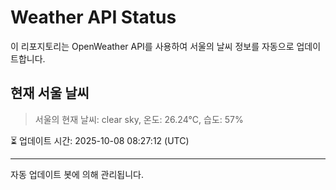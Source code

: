 
# Weather API Status

이 리포지토리는 OpenWeather API를 사용하여 서울의 날씨 정보를 자동으로 업데이트합니다.

## 현재 서울 날씨
> 서울의 현재 날씨: clear sky, 온도: 26.24°C, 습도: 57%

⏳ 업데이트 시간: 2025-10-08 08:27:12 (UTC)

---
자동 업데이트 봇에 의해 관리됩니다.
